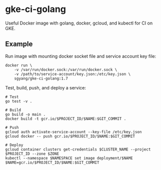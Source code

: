 # gke-ci-golang

Useful Docker image with golang, docker, gcloud, and kubectl for CI on GKE.

## Example

Run image with mounting docker socket file and service account key file:

```
docker run \
    -v /var/run/docker.sock:/var/run/docker.sock \
    -v /path/to/service-account/key.json:/etc/key.json \
    sgyang/gke-ci-golang:1.7
```

Test, build, push, and deploy a service:

```
# Test
go test -v .

# Build
go build -o main .
docker build -t gcr.io/$PROJECT_ID/$NAME:$GIT_COMMIT .

# Push
gcloud auth activate-service-account --key-file /etc/key.json
gcloud docker -- push gcr.io/$PROJECT_ID/$NAME:$GIT_COMMIT

# Deploy
gcloud container clusters get-credentials $CLUSTER_NAME --project $PROJECT_ID --zone $ZONE
kubectl --namespace $NAMESPACE set image deployment/$NAME $NAME=gcr.io/$PROJECT_ID/$NAME:$GIT_COMMIT
```
